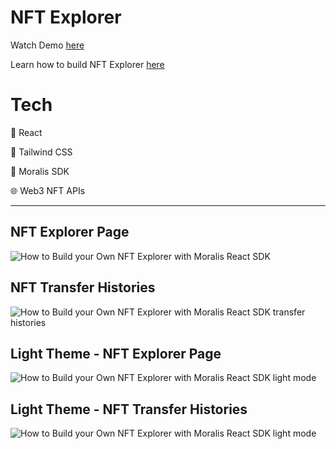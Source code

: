 # NFT Explorer

Watch Demo [here](https://www.youtube.com/watch?v=-8xUElji614)

Learn how to build NFT Explorer [here](url)

# Tech

🧙 React 

💄 Tailwind CSS  

🦴 Moralis SDK  

🌐 Web3 NFT APIs

<hr />

## NFT Explorer Page

![How to Build your Own NFT Explorer with Moralis React SDK](https://user-images.githubusercontent.com/58919619/160401567-20f5bd0f-8403-4bcc-88e2-e3efdf89b462.png)

## NFT Transfer Histories
![How to Build your Own NFT Explorer with Moralis React SDK transfer histories](https://user-images.githubusercontent.com/58919619/160402677-cf0ad592-7948-4c75-b5ae-16afb1a9e1ca.png)

## Light Theme - NFT Explorer Page

![How to Build your Own NFT Explorer with Moralis React SDK light mode](https://user-images.githubusercontent.com/58919619/160402540-0932f3d1-dab9-4060-9644-4ee0775a5051.png)

## Light Theme - NFT Transfer Histories

![How to Build your Own NFT Explorer with Moralis React SDK light mode](https://user-images.githubusercontent.com/58919619/160402924-235c5c5d-fe41-4c72-b991-7ae97270d646.png)

